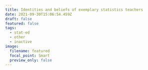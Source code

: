 ```yaml
---
title: Identities and beliefs of exemplary statistics teachers
date: 2021-09-30T15:06:54.459Z
draft: false
featured: false
tags:
  - stat-ed
  - other
  - inactive
image:
  filename: featured
  focal_point: Smart
  preview_only: false
---
```

